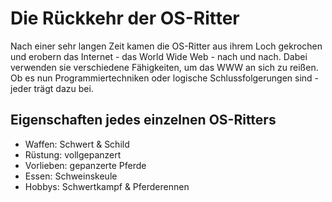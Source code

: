 # Die Rückkehr der OS-Ritter

Nach einer sehr langen Zeit kamen die OS-Ritter aus ihrem Loch gekrochen und erobern das Internet - das World Wide Web - nach und nach. Dabei verwenden sie verschiedene Fähigkeiten, um das WWW an sich zu reißen. Ob es nun Programmiertechniken oder logische Schlussfolgerungen sind - jeder trägt dazu bei.

## Eigenschaften jedes einzelnen OS-Ritters

* Waffen: Schwert & Schild
* Rüstung: vollgepanzert
* Vorlieben: gepanzerte Pferde
* Essen: Schweinskeule
* Hobbys: Schwertkampf & Pferderennen
